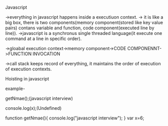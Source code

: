 
Javascript

->everything in javascript happens inside a executiuon context.
-> it is like a big box, there is two components(memory component(stored like key value pairs) contans variable and function, code component(executed line by line)).
->javascript is a synchronus single threaded language(it execute one command at a line in specific order).

->gloabal execution context->memory component->CODE COMPONENNT->FUNCTION INVOCATION

->call stack keeps record of everything, it maintains the order of execution of execution contexts.


Hoisting in javascript

example- 

getNmae();(javascript interview)

console.log(x);(Undefined)

 function getNmae(){
  console.log("javascript interview");
 }
 var x=6;

